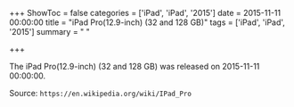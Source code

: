 +++
ShowToc = false
categories = ['iPad', 'iPad', '2015']
date = 2015-11-11 00:00:00
title = "iPad Pro(12.9-inch) (32 and 128 GB)"
tags = ['iPad', 'iPad', '2015']
summary = " "

+++

The iPad Pro(12.9-inch) (32 and 128 GB) was released on 2015-11-11 00:00:00.

Source: `https://en.wikipedia.org/wiki/IPad_Pro`


